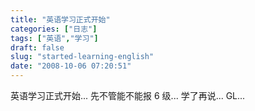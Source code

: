 ```yaml
---
title: "英语学习正式开始"
categories: ["日志"]
tags: ["英语","学习"]
draft: false
slug: "started-learning-english"
date: "2008-10-06 07:20:51"
---
```


英语学习正式开始...
先不管能不能报 6 级...
学了再说...
GL...


